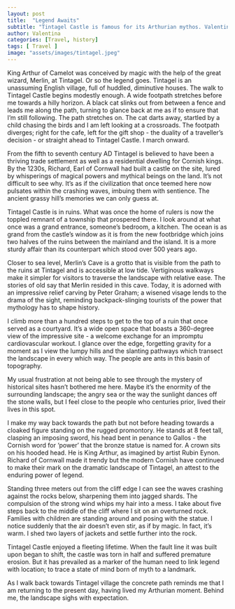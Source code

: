 ```yaml
---
layout: post
title:  "Legend Awaits"
subtitle: "Tintagel Castle is famous for its Arthurian mythos. Valentina Carrizo explores Cornish folklore at its birthplace."
author: Valentina
categories: [Travel, history]
tags: [ Travel ]
image: "assets/images/tintagel.jpeg"
---
```



King Arthur of Camelot was conceived by magic with the help of the great wizard, Merlin, at Tintagel. Or so the legend goes.
Tintagel is an unassuming English village, full of huddled, diminutive houses. The walk to Tintagel Castle begins modestly enough. A wide footpath stretches before me towards a hilly horizon. A black cat slinks out from between a fence and leads me along the path, turning to glance back at me as if to ensure that I’m still following. The path stretches on. The cat darts away, startled by a child chasing the birds and I am left looking at a crossroads. The footpath diverges; right for the cafe, left for the gift shop - the duality of a traveller’s decision - or straight ahead to Tintagel Castle. I march onward.

From the fifth to seventh century AD Tintagel is believed to have been a thriving trade settlement as well as a residential dwelling for Cornish kings. By the 1230s, Richard, Earl of Cornwall had built a castle on the site, lured by whisperings of magical powers and mythical beings on the land. It’s not difficult to see why. It’s as if the civilization that once teemed here now pulsates within the crashing waves, imbuing them with sentience. The ancient grassy hill’s memories we can only guess at.

Tintagel Castle is in ruins. What was once the home of rulers is now the toppled remnant of a township that prospered there. I look around at what once was a grand entrance, someone’s bedroom, a kitchen. The ocean is as grand from the castle’s window as it is from the new footbridge which joins two halves of the ruins between the mainland and the island. It is a more sturdy affair than its counterpart which stood over 500 years ago.

Closer to sea level, Merlin’s Cave is a grotto that is visible from the path to the ruins at Tintagel and is accessible at low tide. Vertiginous walkways make it simpler for visitors to traverse the landscape with relative ease. The stories of old say that Merlin resided in this cave. Today, it is adorned with an impressive relief carving by Peter Graham; a wisened visage lends to the drama of the sight, reminding backpack-slinging tourists of the power that mythology has to shape history.

I climb more than a hundred steps to get to the top of a ruin that once served as a courtyard. It’s a wide open space that boasts a 360-degree view of the impressive site - a welcome exchange for an impromptu cardiovascular workout. I glance over the edge, forgetting gravity for a moment as I view the lumpy hills and the slanting pathways which transect the landscape in every which way. The people are ants in this basin of topography.

My usual frustration at not being able to see through the mystery of historical sites hasn’t bothered me here. Maybe it’s the enormity of the surrounding landscape; the angry sea or the way the sunlight dances off the stone walls, but I feel close to the people who centuries prior, lived their lives in this spot.

I make my way back towards the path but not before heading towards a cloaked figure standing on the rugged promontory. He stands at 8 feet tall, clasping an imposing sword, his head bent in penance to Gallos - the Cornish word for ‘power’ that the bronze statue is named for. A crown sits on his hooded head. He is King Arthur, as imagined by artist Rubin Eynon. Richard of Cornwall made it trendy but the modern Cornish have continued to make their mark on the dramatic landscape of Tintagel, an attest to the enduring power of legend.

Standing three meters out from the cliff edge I can see the waves crashing against the rocks below, sharpening them into jagged shards. The compulsion of the strong wind whips my hair into a mess. I take about five steps back to the middle of the cliff where I sit on an overturned rock. Families with children are standing around and posing with the statue. I notice suddenly that the air doesn’t even stir, as if by magic. In fact, it’s warm. I shed two layers of jackets and settle further into the rock.

Tintagel Castle enjoyed a fleeting lifetime. When the fault line it was built upon began to shift, the castle was torn in half and suffered premature erosion. But it has prevailed as a marker of the human need to link legend with location; to trace a state of mind born of myth to a landmark.

As I walk back towards Tintagel village the concrete path reminds me that I am returning to the present day, having lived my Arthurian moment. Behind me, the landscape sighs with expectation.